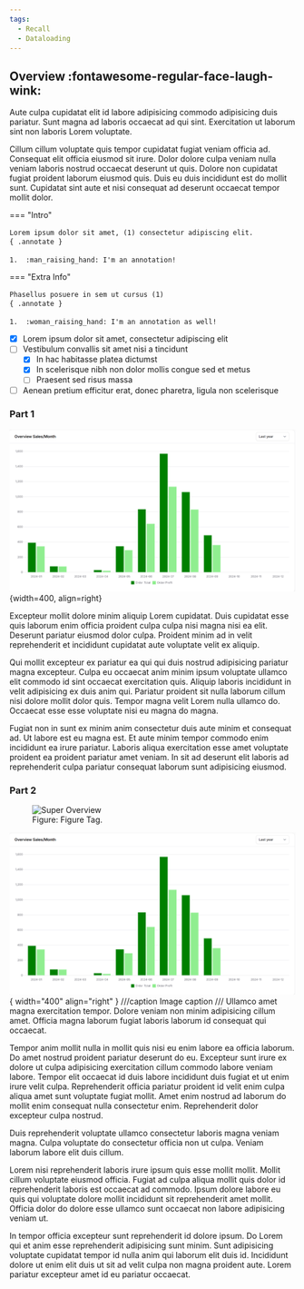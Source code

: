 ```yaml
---
tags:
  - Recall
  - Dataloading
---
```


## Overview :fontawesome-regular-face-laugh-wink:

Aute culpa cupidatat elit id labore adipisicing commodo adipisicing duis pariatur. Sunt magna ad laboris occaecat ad qui sint. Exercitation ut laborum sint non laboris Lorem voluptate.

Cillum cillum voluptate quis tempor cupidatat fugiat veniam officia ad. Consequat elit officia eiusmod sit irure. Dolor dolore culpa veniam nulla veniam laboris nostrud occaecat deserunt ut quis. Dolore non cupidatat fugiat proident laborum eiusmod quis. Duis eu duis incididunt est do mollit sunt. Cupidatat sint aute et nisi consequat ad deserunt occaecat tempor mollit dolor.


=== "Intro"

    Lorem ipsum dolor sit amet, (1) consectetur adipiscing elit.
    { .annotate }

    1.  :man_raising_hand: I'm an annotation!

=== "Extra Info"

    Phasellus posuere in sem ut cursus (1)
    { .annotate }

    1.  :woman_raising_hand: I'm an annotation as well!

- [x] Lorem ipsum dolor sit amet, consectetur adipiscing elit
- [ ] Vestibulum convallis sit amet nisi a tincidunt
    * [x] In hac habitasse platea dictumst
    * [x] In scelerisque nibh non dolor mollis congue sed et metus
    * [ ] Praesent sed risus massa
- [ ] Aenean pretium efficitur erat, donec pharetra, ligula non scelerisque

### Part 1

![text](../about/assets/graph1.png){width=400, align=right}

Excepteur mollit dolore minim aliquip Lorem cupidatat. Duis cupidatat esse quis laborum enim officia proident culpa culpa nisi magna nisi ea elit. Deserunt pariatur eiusmod dolor culpa. Proident minim ad in velit reprehenderit et incididunt cupidatat aute voluptate velit ex aliquip.

Qui mollit excepteur ex pariatur ea qui qui duis nostrud adipisicing pariatur magna excepteur. Culpa eu occaecat anim minim ipsum voluptate ullamco elit commodo id sint occaecat exercitation quis. Aliquip laboris incididunt in velit adipisicing ex duis anim qui. Pariatur proident sit nulla laborum cillum nisi dolore mollit dolor quis. Tempor magna velit Lorem nulla ullamco do. Occaecat esse esse voluptate nisi eu magna do magna.

Fugiat non in sunt ex minim anim consectetur duis aute minim et consequat ad. Ut labore est eu magna est. Et aute minim tempor commodo enim incididunt ea irure pariatur. Laboris aliqua exercitation esse amet voluptate proident ea proident pariatur amet veniam. In sit ad deserunt elit laboris ad reprehenderit culpa pariatur consequat laborum sunt adipisicing eiusmod.

### Part 2
<figure>
  <img src="../assets/graph1.png" alt="Super Overview" width="600">
  <figcaption>Figure: Figure Tag.</figcaption>
</figure>

![Image title](assets/graph1.png){ width="400" align="right" }
///caption
Image caption
///
Ullamco amet magna exercitation tempor. Dolore veniam non minim adipisicing cillum amet. Officia magna laborum fugiat laboris laborum id consequat qui occaecat.

Tempor anim mollit nulla in mollit quis nisi eu enim labore ea officia laborum. Do amet nostrud proident pariatur deserunt do eu. Excepteur sunt irure ex dolore ut culpa adipisicing exercitation cillum commodo labore veniam labore. Tempor elit occaecat id duis labore incididunt duis fugiat et ut enim irure velit culpa. Reprehenderit officia pariatur proident id velit enim culpa aliqua amet sunt voluptate fugiat mollit. Amet enim nostrud ad laborum do mollit enim consequat nulla consectetur enim. Reprehenderit dolor excepteur culpa nostrud.

Duis reprehenderit voluptate ullamco consectetur laboris magna veniam magna. Culpa voluptate do consectetur officia non ut culpa. Veniam laborum labore elit duis cillum.

Lorem nisi reprehenderit laboris irure ipsum quis esse mollit mollit. Mollit cillum voluptate eiusmod officia. Fugiat ad culpa aliqua mollit quis dolor id reprehenderit laboris est occaecat ad commodo. Ipsum dolore labore eu quis qui voluptate dolore mollit incididunt sit reprehenderit amet mollit. Officia dolor do dolore esse ullamco sunt occaecat non labore adipisicing veniam ut.

In tempor officia excepteur sunt reprehenderit id dolore ipsum. Do Lorem qui et anim esse reprehenderit adipisicing sunt minim. Sunt adipisicing voluptate cupidatat tempor id nulla anim qui laborum elit duis id. Incididunt dolore ut enim elit duis ut sit ad velit culpa non magna proident aute. Lorem pariatur excepteur amet id eu pariatur occaecat.

